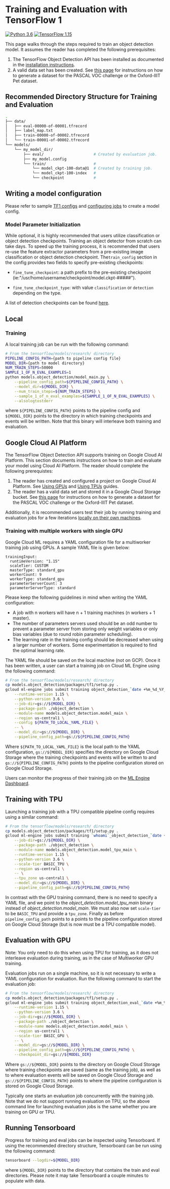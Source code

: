 # Training and Evaluation with TensorFlow 1

[![Python 3.6](https://img.shields.io/badge/Python-3.6-3776AB)](https://www.python.org/downloads/release/python-360/)
[![TensorFlow 1.15](https://img.shields.io/badge/TensorFlow-1.15-FF6F00?logo=tensorflow)](https://github.com/tensorflow/tensorflow/releases/tag/v1.15.0)

This page walks through the steps required to train an object detection model.
It assumes the reader has completed the following prerequisites:

1.  The TensorFlow Object Detection API has been installed as documented in the
    [installation instructions](tf1.md#installation).
2.  A valid data set has been created. See [this page](preparing_inputs.md) for
    instructions on how to generate a dataset for the PASCAL VOC challenge or
    the Oxford-IIIT Pet dataset.

## Recommended Directory Structure for Training and Evaluation

```bash
.
├── data/
│   ├── eval-00000-of-00001.tfrecord
│   ├── label_map.txt
│   ├── train-00000-of-00002.tfrecord
│   └── train-00001-of-00002.tfrecord
└── models/
    └── my_model_dir/
        ├── eval/                      # Created by evaluation job.
        ├── my_model.config
        └── train/                     #
            └── model_ckpt-100-data@1  # Created by training job.
            └── model_ckpt-100-index   #
            └── checkpoint             #
```

## Writing a model configuration

Please refer to sample [TF1 configs](../samples/configs) and
[configuring jobs](configuring_jobs.md) to create a model config.

### Model Parameter Initialization

While optional, it is highly recommended that users utilize classification or
object detection checkpoints. Training an object detector from scratch can take
days. To speed up the training process, it is recommended that users re-use the
feature extractor parameters from a pre-existing image classification or object
detection checkpoint. The`train_config` section in the config provides two
fields to specify pre-existing checkpoints:

*   `fine_tune_checkpoint`: a path prefix to the pre-existing checkpoint
    (ie:"/usr/home/username/checkpoint/model.ckpt-#####").

*   `fine_tune_checkpoint_type`: with value `classification` or `detection`
    depending on the type.

A list of detection checkpoints can be found [here](tf1_detection_zoo.md).

## Local

### Training

A local training job can be run with the following command:

```bash
# From the tensorflow/models/research/ directory
PIPELINE_CONFIG_PATH={path to pipeline config file}
MODEL_DIR={path to model directory}
NUM_TRAIN_STEPS=50000
SAMPLE_1_OF_N_EVAL_EXAMPLES=1
python models.object_detection/model_main.py \
    --pipeline_config_path=${PIPELINE_CONFIG_PATH} \
    --model_dir=${MODEL_DIR} \
    --num_train_steps=${NUM_TRAIN_STEPS} \
    --sample_1_of_n_eval_examples=${SAMPLE_1_OF_N_EVAL_EXAMPLES} \
    --alsologtostderr
```

where `${PIPELINE_CONFIG_PATH}` points to the pipeline config and `${MODEL_DIR}`
points to the directory in which training checkpoints and events will be
written. Note that this binary will interleave both training and evaluation.

## Google Cloud AI Platform

The TensorFlow Object Detection API supports training on Google Cloud AI
Platform. This section documents instructions on how to train and evaluate your
model using Cloud AI Platform. The reader should complete the following
prerequistes:

1.  The reader has created and configured a project on Google Cloud AI Platform.
    See
    [Using GPUs](https://cloud.google.com/ai-platform/training/docs/using-gpus)
    and
    [Using TPUs](https://cloud.google.com/ai-platform/training/docs/using-tpus)
    guides.
2.  The reader has a valid data set and stored it in a Google Cloud Storage
    bucket. See [this page](preparing_inputs.md) for instructions on how to
    generate a dataset for the PASCAL VOC challenge or the Oxford-IIIT Pet
    dataset.

Additionally, it is recommended users test their job by running training and
evaluation jobs for a few iterations [locally on their own machines](#local).

### Training with multiple workers with single GPU

Google Cloud ML requires a YAML configuration file for a multiworker training
job using GPUs. A sample YAML file is given below:

```
trainingInput:
  runtimeVersion: "1.15"
  scaleTier: CUSTOM
  masterType: standard_gpu
  workerCount: 9
  workerType: standard_gpu
  parameterServerCount: 3
  parameterServerType: standard

```

Please keep the following guidelines in mind when writing the YAML
configuration:

*   A job with n workers will have n + 1 training machines (n workers + 1
    master).
*   The number of parameters servers used should be an odd number to prevent a
    parameter server from storing only weight variables or only bias variables
    (due to round robin parameter scheduling).
*   The learning rate in the training config should be decreased when using a
    larger number of workers. Some experimentation is required to find the
    optimal learning rate.

The YAML file should be saved on the local machine (not on GCP). Once it has
been written, a user can start a training job on Cloud ML Engine using the
following command:

```bash
# From the tensorflow/models/research/ directory
cp models.object_detection/packages/tf1/setup.py .
gcloud ml-engine jobs submit training object_detection_`date +%m_%d_%Y_%H_%M_%S` \
    --runtime-version 1.15 \
    --python-version 3.6 \
    --job-dir=gs://${MODEL_DIR} \
    --package-path ./object_detection \
    --module-name models.object_detection.model_main \
    --region us-central1 \
    --config ${PATH_TO_LOCAL_YAML_FILE} \
    -- \
    --model_dir=gs://${MODEL_DIR} \
    --pipeline_config_path=gs://${PIPELINE_CONFIG_PATH}
```

Where `${PATH_TO_LOCAL_YAML_FILE}` is the local path to the YAML configuration,
`gs://${MODEL_DIR}` specifies the directory on Google Cloud Storage where the
training checkpoints and events will be written to and
`gs://${PIPELINE_CONFIG_PATH}` points to the pipeline configuration stored on
Google Cloud Storage.

Users can monitor the progress of their training job on the
[ML Engine Dashboard](https://console.cloud.google.com/ai-platform/jobs).

## Training with TPU

Launching a training job with a TPU compatible pipeline config requires using a
similar command:

```bash
# From the tensorflow/models/research/ directory
cp models.object_detection/packages/tf1/setup.py .
gcloud ml-engine jobs submit training `whoami`_object_detection_`date +%m_%d_%Y_%H_%M_%S` \
    --job-dir=gs://${MODEL_DIR} \
    --package-path ./object_detection \
    --module-name models.object_detection.model_tpu_main \
    --runtime-version 1.15 \
    --python-version 3.6 \
    --scale-tier BASIC_TPU \
    --region us-central1 \
    -- \
    --tpu_zone us-central1 \
    --model_dir=gs://${MODEL_DIR} \
    --pipeline_config_path=gs://${PIPELINE_CONFIG_PATH}
```

In contrast with the GPU training command, there is no need to specify a YAML
file, and we point to the *object_detection.model_tpu_main* binary instead of
*object_detection.model_main*. We must also now set `scale-tier` to be
`BASIC_TPU` and provide a `tpu_zone`. Finally as before `pipeline_config_path`
points to a points to the pipeline configuration stored on Google Cloud Storage
(but is now must be a TPU compatible model).

## Evaluation with GPU

Note: You only need to do this when using TPU for training, as it does not
interleave evaluation during training, as in the case of Multiworker GPU
training.

Evaluation jobs run on a single machine, so it is not necessary to write a YAML
configuration for evaluation. Run the following command to start the evaluation
job:

```bash
# From the tensorflow/models/research/ directory
cp models.object_detection/packages/tf1/setup.py .
gcloud ml-engine jobs submit training object_detection_eval_`date +%m_%d_%Y_%H_%M_%S` \
    --runtime-version 1.15 \
    --python-version 3.6 \
    --job-dir=gs://${MODEL_DIR} \
    --package-path ./object_detection \
    --module-name models.object_detection.model_main \
    --region us-central1 \
    --scale-tier BASIC_GPU \
    -- \
    --model_dir=gs://${MODEL_DIR} \
    --pipeline_config_path=gs://${PIPELINE_CONFIG_PATH} \
    --checkpoint_dir=gs://${MODEL_DIR}
```

Where `gs://${MODEL_DIR}` points to the directory on Google Cloud Storage where
training checkpoints are saved (same as the training job), as well as to where
evaluation events will be saved on Google Cloud Storage and
`gs://${PIPELINE_CONFIG_PATH}` points to where the pipeline configuration is
stored on Google Cloud Storage.

Typically one starts an evaluation job concurrently with the training job. Note
that we do not support running evaluation on TPU, so the above command line for
launching evaluation jobs is the same whether you are training on GPU or TPU.

## Running Tensorboard

Progress for training and eval jobs can be inspected using Tensorboard. If using
the recommended directory structure, Tensorboard can be run using the following
command:

```bash
tensorboard --logdir=${MODEL_DIR}
```

where `${MODEL_DIR}` points to the directory that contains the train and eval
directories. Please note it may take Tensorboard a couple minutes to populate
with data.
